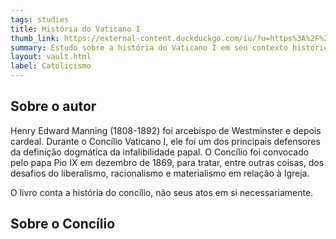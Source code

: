 ```yaml
---
tags: studies
title: História do Vaticano I
thumb_link: https://external-content.duckduckgo.com/iu/?u=https%3A%2F%2Fcdn.britannica.com%2F51%2F166551-050-38F2CB63%2FPius-IX-First-Vatican-Council-December-8-1869.jpg&f=1&nofb=1&ipt=006daecd20544e492b0c3a55c3c4a71bc6440e2c4ab58fa1856660eb70e12990
summary: Estudo sobre a história do Vaticano I em seu contexto histórico, pela perspectiva do Cardeal Henry Manning.
layout: vault.html
label: Catolicismo
---
```

## Sobre o autor

Henry Edward Manning (1808-1892) foi arcebispo de Westminster e depois cardeal. Durante o Concílio Vaticano I, ele foi um dos principais defensores da definição dogmática da infalibilidade papal.   O Concílio foi convocado pelo papa Pio IX em dezembro de 1869, para tratar, entre outras coisas, dos desafios do liberalismo, racionalismo e materialismo em relação à Igreja.

O livro conta a história do concílio, não seus atos em si necessariamente. 

## Sobre o Concílio